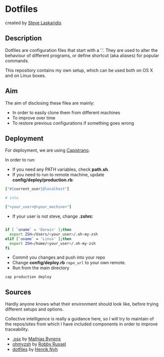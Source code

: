 # Dotfiles

created by [Steve Laskaridis](mailto:stevelaskaridis@gmail.com)

## Description

Dotfiles are configuration files that start with a '.'.
They are used to alter the behaviour of different programs, or define shortcut (aka aliases) for popular commands.

This repository contains my own setup, which can be used both on OS X and on Linux boxes.


## Aim

The aim of disclosing these filea are mainly:
* In order to easily clone them from different machines
* To improve over time
* To restore previous configurations if something goes wrong

## Deployment

For deployment, we are using [Capistrano](https://github.com/capistrano/capistrano).

In order to run:

* If you need any PATH variables, check **path.sh**.
*  If you need to run to remote machine, update **config/deploy/production.rb**:
```ruby
["#{current_user}@localhost"]

# into

["<your_user>@<your_machine>"]
```
* If your user is not steve, change **.zshrc**:
```bash

if [ `uname` = 'Darwin' ];then
  export ZSH=/Users/<your_user>/.oh-my-zsh
elif [`uname` = 'Linux' ];then
  export ZSH=/home/<your_user>/.oh-my-zsh
fi

```
* Commit you changes and push into your repo
* Change **config/deploy.rb** `repo_url` to your own remote.
* Run from the main directory
```
cap production deploy
```


## Sources

Hardly anyone knows what their environment should look like, before trying different setups and options.

Collective intelligence is really a guidance here, so I will try to maintain of the repos/sites from which I have included components in order to improve traceability.

* [.osx](https://github.com/mathiasbynens/dotfiles/blob/master/.osx) by [Mathias Bynens](https://github.com/mathiasbynens)
* [ohmyzsh](https://github.com/robbyrussell/oh-my-zsh) by [Robby Russel](https://github.com/robbyrussell)
* [dotfiles](https://github.com/henrik/dotfiles) by [Henrik Nyh](https://github.com/henrik)
